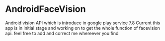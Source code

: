 # AndroidFaceVision
Android vision API which is introduce in google play service 7.8
Current this app is in initial stage and working on to get the whole function of facevision api.
feel free to add and correct me whereever you find

